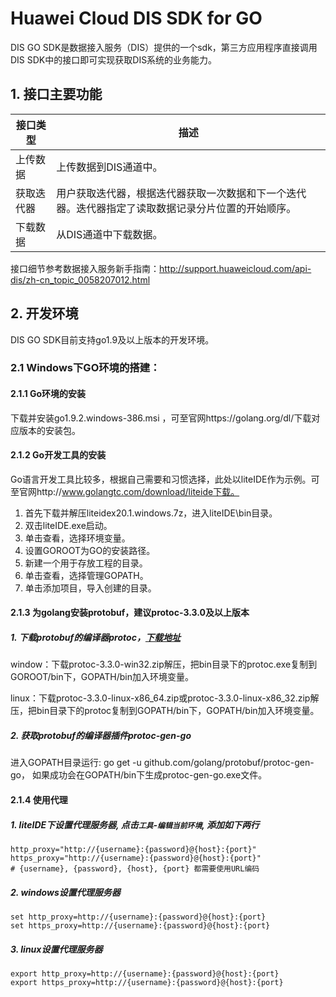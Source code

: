 # Huawei Cloud DIS SDK for GO

DIS GO SDK是数据接入服务（DIS）提供的一个sdk，第三方应用程序直接调用DIS SDK中的接口即可实现获取DIS系统的业务能力。
## 1. 接口主要功能
|接口类型         |描述                            |
|----------------|--------------------------------|
|上传数据         |上传数据到DIS通道中。            |
|获取迭代器       |用户获取迭代器，根据迭代器获取一次数据和下一个迭代器。迭代器指定了读取数据记录分片位置的开始顺序。|
|下载数据         |从DIS通道中下载数据。             |

接口细节参考数据接入服务新手指南：http://support.huaweicloud.com/api-dis/zh-cn_topic_0058207012.html

## 2. 开发环境
DIS GO SDK目前支持go1.9及以上版本的开发环境。

### 2.1 Windows下GO环境的搭建：
#### 2.1.1 Go环境的安装
下载并安装go1.9.2.windows-386.msi ，可至官网https://golang.org/dl/下载对应版本的安装包。
#### 2.1.2 Go开发工具的安装
Go语言开发工具比较多，根据自己需要和习惯选择，此处以liteIDE作为示例。可至官网http://www.golangtc.com/download/liteide下载。

1. 首先下载并解压liteidex20.1.windows.7z，进入liteIDE\bin目录。
2. 双击liteIDE.exe启动。
3. 单击查看，选择环境变量。
4. 设置GOROOT为GO的安装路径。
5. 新建一个用于存放工程的目录。
6. 单击查看，选择管理GOPATH。
7. 单击添加项目，导入创建的目录。

#### 2.1.3 为golang安装protobuf，建议protoc-3.3.0及以上版本

##### 1. 下载protobuf的编译器protoc，[下载地址](https://github.com/google/protobuf/releases)

window：下载protoc-3.3.0-win32.zip解压，把bin目录下的protoc.exe复制到GOROOT/bin下，GOPATH/bin加入环境变量。

linux：下载protoc-3.3.0-linux-x86_64.zip或protoc-3.3.0-linux-x86_32.zip解压，把bin目录下的protoc复制到GOPATH/bin下，GOPATH/bin加入环境变量。

##### 2. 获取protobuf的编译器插件protoc-gen-go

进入GOPATH目录运行: go get -u github.com/golang/protobuf/protoc-gen-go， 如果成功会在GOPATH/bin下生成protoc-gen-go.exe文件。

#### 2.1.4 使用代理

##### 1. liteIDE下设置代理服务器, 点击`工具`-`编辑当前环境`, 添加如下两行
``` shell
http_proxy="http://{username}:{password}@{host}:{port}"
https_proxy="http://{username}:{password}@{host}:{port}"
# {username}, {password}, {host}, {port} 都需要使用URL编码
```

##### 2. windows设置代理服务器
``` shell
set http_proxy=http://{username}:{password}@{host}:{port}
set https_proxy=http://{username}:{password}@{host}:{port}
```

##### 3. linux设置代理服务器
``` shell
export http_proxy=http://{username}:{password}@{host}:{port}
export https_proxy=http://{username}:{password}@{host}:{port}
```

